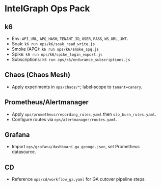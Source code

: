 # IntelGraph Ops Pack

## k6
- Env: `API_URL`, `APQ_HASH`, `TENANT_ID`, `USER`, `PASS`, `WS_URL`, `JWT`.
- Soak: `k6 run ops/k6/soak_read_write.js`
- Smoke (APQ): `k6 run ops/k6/smoke_apq.js`
- Spike: `k6 run ops/k6/spike_login_export.js`
- Subscriptions: `k6 run ops/k6/endurance_subscriptions.js`

## Chaos (Chaos Mesh)
- Apply experiments in `ops/chaos/*`; label‑scope to `tenant=canary`.

## Prometheus/Alertmanager
- Apply `ops/prometheus/recording_rules.yaml` then `slo_burn_rules.yaml`.
- Configure routes via `ops/alertmanager/routes.yaml`.

## Grafana
- Import `ops/grafana/dashboard_ga_gonogo.json`, set Prometheus datasource.

## CD
- Reference `ops/cd/workflow_ga.yaml` for GA cutover pipeline steps.

